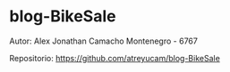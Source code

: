 # blog-BikeSale

Autor: Alex Jonathan Camacho Montenegro - 6767

Repositorio: https://github.com/atreyucam/blog-BikeSale
